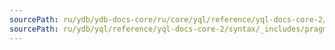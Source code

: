 ```yaml
---
sourcePath: ru/ydb/ydb-docs-core/ru/core/yql/reference/yql-docs-core-2/syntax/_includes/pragma/ydb.md
sourcePath: ru/ydb/yql/reference/yql-docs-core-2/syntax/_includes/pragma/ydb.md
---
```


